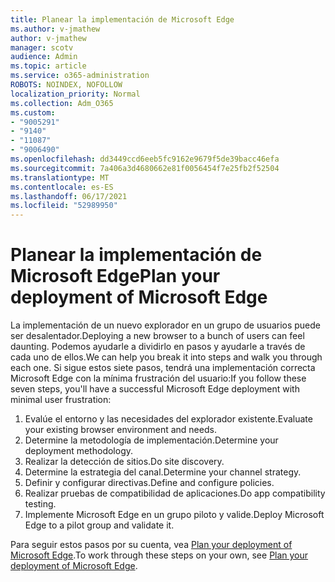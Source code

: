 ```yaml
---
title: Planear la implementación de Microsoft Edge
ms.author: v-jmathew
author: v-jmathew
manager: scotv
audience: Admin
ms.topic: article
ms.service: o365-administration
ROBOTS: NOINDEX, NOFOLLOW
localization_priority: Normal
ms.collection: Adm_O365
ms.custom:
- "9005291"
- "9140"
- "11087"
- "9006490"
ms.openlocfilehash: dd3449ccd6eeb5fc9162e9679f5de39bacc46efa
ms.sourcegitcommit: 7a406a3d4680662e81f0056454f7e25fb2f52504
ms.translationtype: MT
ms.contentlocale: es-ES
ms.lasthandoff: 06/17/2021
ms.locfileid: "52989950"
---
```

# <a name="plan-your-deployment-of-microsoft-edge"></a><span data-ttu-id="b6efc-102">Planear la implementación de Microsoft Edge</span><span class="sxs-lookup"><span data-stu-id="b6efc-102">Plan your deployment of Microsoft Edge</span></span>

<span data-ttu-id="b6efc-103">La implementación de un nuevo explorador en un grupo de usuarios puede ser desalentador.</span><span class="sxs-lookup"><span data-stu-id="b6efc-103">Deploying a new browser to a bunch of users can feel daunting.</span></span> <span data-ttu-id="b6efc-104">Podemos ayudarle a dividirlo en pasos y ayudarle a través de cada uno de ellos.</span><span class="sxs-lookup"><span data-stu-id="b6efc-104">We can help you break it into steps and walk you through each one.</span></span> <span data-ttu-id="b6efc-105">Si sigue estos siete pasos, tendrá una implementación correcta Microsoft Edge con la mínima frustración del usuario:</span><span class="sxs-lookup"><span data-stu-id="b6efc-105">If you follow these seven steps, you'll have a successful Microsoft Edge deployment with minimal user frustration:</span></span>

1. <span data-ttu-id="b6efc-106">Evalúe el entorno y las necesidades del explorador existente.</span><span class="sxs-lookup"><span data-stu-id="b6efc-106">Evaluate your existing browser environment and needs.</span></span>
2. <span data-ttu-id="b6efc-107">Determine la metodología de implementación.</span><span class="sxs-lookup"><span data-stu-id="b6efc-107">Determine your deployment methodology.</span></span>
3. <span data-ttu-id="b6efc-108">Realizar la detección de sitios.</span><span class="sxs-lookup"><span data-stu-id="b6efc-108">Do site discovery.</span></span>
4. <span data-ttu-id="b6efc-109">Determine la estrategia del canal.</span><span class="sxs-lookup"><span data-stu-id="b6efc-109">Determine your channel strategy.</span></span>
5. <span data-ttu-id="b6efc-110">Definir y configurar directivas.</span><span class="sxs-lookup"><span data-stu-id="b6efc-110">Define and configure policies.</span></span>
6. <span data-ttu-id="b6efc-111">Realizar pruebas de compatibilidad de aplicaciones.</span><span class="sxs-lookup"><span data-stu-id="b6efc-111">Do app compatibility testing.</span></span>
7. <span data-ttu-id="b6efc-112">Implemente Microsoft Edge en un grupo piloto y valide.</span><span class="sxs-lookup"><span data-stu-id="b6efc-112">Deploy Microsoft Edge to a pilot group and validate it.</span></span>

<span data-ttu-id="b6efc-113">Para seguir estos pasos por su cuenta, vea [Plan your deployment of Microsoft Edge](https://go.microsoft.com/fwlink/?linkid=2129990).</span><span class="sxs-lookup"><span data-stu-id="b6efc-113">To work through these steps on your own, see [Plan your deployment of Microsoft Edge](https://go.microsoft.com/fwlink/?linkid=2129990).</span></span>
